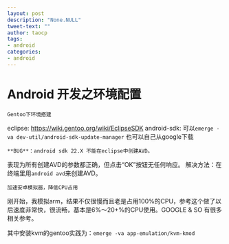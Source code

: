 ```yaml
---
layout: post
description: "None.NULL"
tweet-text: ""
author: taocp
tags:
- android
categories:
- android
---
```


Android 开发之环境配置
=======================
    Gentoo下环境搭建
eclipse: https://wiki.gentoo.org/wiki/EclipseSDK
android-sdk: 可以`emerge -va dev-util/android-sdk-update-manager` 也可以自己从google下载

    **BUG**：android sdk 22.X 不能在eclipse中创建AVD。
    
表现为所有创建AVD的参数都正确，但点击“OK”按钮无任何响应。
解决方法：在终端里用`android avd`来创建AVD。


    加速安卓模拟器，降低CPU占用
刚开始，我模拟arm，结果不仅很慢而且老是占用100%的CPU，参考这个做了以后速度非常快，很流畅，基本是6%～20+%的CPU使用。GOOGLE & SO 有很多相关参考。

其中安装kvm的gentoo实践为：`emerge -va app-emulation/kvm-kmod`

